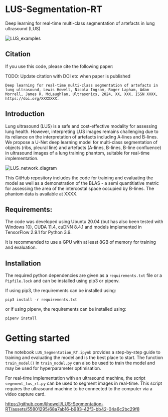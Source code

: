 # LUS-Segmentation-RT
Deep learning for real-time multi-class segmentation of artefacts in lung ultrasound (LUS)

![LUS_examples](https://github.com/ljhowell/LUS-Segmentation-RT/assets/55801295/c52841cd-e465-4658-8c13-89379fcadfca)

## Citation
If you use this code, please cite the following paper:

TODO: Update citation with DOI etc when paper is published
```
Deep learning for real-time multi-class segmentation of artefacts in lung ultrasound, Lewis Howell, Nicola Ingram, Roger Lapham, Adam Morrell, James R. McLaughlan, Ultrasonics, 2024, XX, XXX, ISSN XXXX, https://doi.org/XXXXXXX.
```

## Introduction
Lung ultrasound (LUS) is a safe and cost-effective modality for assessing lung health. However, interpreting LUS images remains challenging due to its reliance on the interpretation of artefacts including A-lines and B-lines. We propose a U-Net deep learning model for multi-class segmentation of objects (ribs, pleural line) and artefacts (A-lines, B-lines, B-line confluence) in ultrasound images of a lung training phantom, suitable for real-time implementation.

![LUS_network_diagram](https://github.com/ljhowell/LUS-Segmentation-RT/assets/55801295/ac816aa4-72c5-49ee-8c3d-1c6f215ae3ac)

This GitHub repository includes the code for training and evaluating the model as well as a demonstration of the BLAS - a semi quantitiative metric for assessing the area of the intercostal space occupied by B-lines. The phantom data is available at XXXX. 

## Requirements:
The code was developed using Ubuntu 20.04 (but has also been tested with Windows 10), CUDA 11.4, cuDNN 8.4.1 and models implemented in TensorFlow 2.9.1 for Python 3.9. 

It is recommended to use a GPU with at least 8GB of memory for training and evaluation.

## Installation
The required python dependencies are given as a ```requirements.txt``` file or a ```Pipfile.lock``` and can be installed using pip3 or pipenv. 

If using pip3, the requirements can be installed using:
```
pip3 install -r requirements.txt
```
or if using pipenv, the requirements can be installed using:
```
pipenv install
```

# Getting started

The notebook ```LUS_Segmentation_RT.ipynb``` provides a step-by-step guide to training and evaluating the model and is the best place to start. The function ```train_model()``` in ```train_model.py``` can also be used to train the model and may be used for hyperparameter optimisation.

For real-time implementation with an ultrasound machine, the script ```segement_lus_rt.py``` can be used to segment images in real-time. This script requires the ultrasound machine to be connected to the computer via a video capture card. 

https://github.com/ljhowell/LUS-Segmentation-RT/assets/55801295/68a7ab16-b983-42f3-bb42-04a6c2bc29f8







